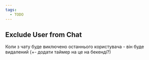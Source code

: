 ```yaml
---
tags:
  - TODO
---
```

## Exclude User from Chat
Коли з чату буде виключено останнього користувача - він буде видалений (+- додати таймер на це на бекенді?)
